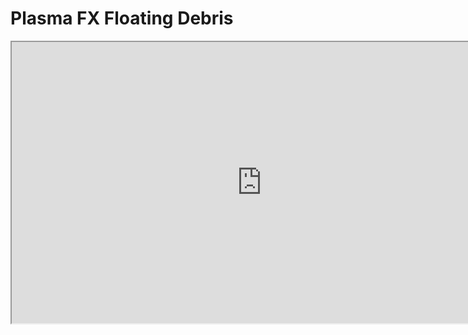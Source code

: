 # Plasma FX Floating Debris

<p><iframe title="YouTube video player" src="https://www.youtube.com/embed/xIQFmpwQ2E4?rel=0" width="800" height="450" allowfullscreen="allowfullscreen" allow="accelerometer; autoplay; clipboard-write; encrypted-media; gyroscope; picture-in-picture"></iframe></p>